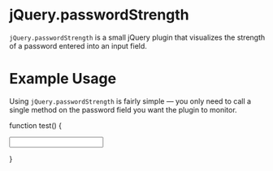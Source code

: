 # jQuery.passwordStrength
`jQuery.passwordStrength` is a small jQuery plugin that visualizes the strength of a password entered into an input field.


# Example Usage

Using `jQuery.passwordStrength` is fairly simple — you only need to call a single method on the password field you want the plugin to monitor.



function test() {
<form action="#" method="get">
    <input type="password" id="password" />
</form>

<script type="text/javascript">
    $(function() {
        $("#password").passwordStrength();
    });
</script>
}
